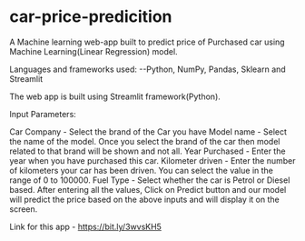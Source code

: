 # car-price-predicition
A Machine learning web-app built to predict price of Purchased car using Machine Learning(Linear Regression) model.

Languages and frameworks used:
--Python, NumPy, Pandas, Sklearn and Streamlit

The web app is built using Streamlit framework(Python).

Input Parameters:

Car Company - Select the brand of the Car you have
Model name - Select the name of the model. Once you select the brand of the car then model related to that brand will be shown and not all.
Year Purchased - Enter the year when you have purchased this car.
Kilometer driven - Enter the number of kilometers your car has been driven. You can select the value in the range of 0 to 100000.
Fuel Type - Select whether the car is Petrol or Diesel based.
After entering all the values, Click on Predict button and our model will predict the price based on the above inputs and will display it on the screen.

Link for this app - https://bit.ly/3wvsKH5
